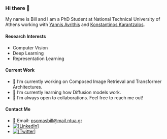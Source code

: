 ### Hi there 👋

My name is Bill and I am a PhD Student at National Technical University of Athens working with [Yannis Avrithis](https://avrithis.net/) and [Konstantinos Karantzalos](http://users.ntua.gr/karank/).

#### Research Interests
- Computer Vision
- Deep Learning
- Representation Learning

#### Current Work
- 🔭 I’m currently working on Composed Image Retrieval and Transformer Architectures.
- 🌱 I’m currently learning how Diffusion models work.
- 👯 I’m always open to collaborations. Feel free to reach me out!

#### Contact Me
- 📧 Email: psomasbill@mail.ntua.gr
- [![[LinkedIn]](https://img.shields.io/badge/linkedin-%230077B5.svg?style=flat&logo=linkedin&logoColor=white)](https://www.linkedin.com/in/bill-psomas/)
- [![[Twitter]](https://img.shields.io/badge/Twitter-%231DA1F2.svg?style=flat&logo=Twitter&logoColor=white)](https://twitter.com/bill_psomas)

<!--
**billpsomas/billpsomas** is a ✨ _special_ ✨ repository because its `README.md` (this file) appears on your GitHub profile.

Here are some ideas to get you started:

- 🔭 I’m currently working on ...
- 🌱 I’m currently learning ...
- 👯 I’m looking to collaborate on ...
- 🤔 I’m looking for help with ...
- 💬 Ask me about ...
- 📫 How to reach me: ...
- 😄 Pronouns: ...
- ⚡ Fun fact: ...
-->
